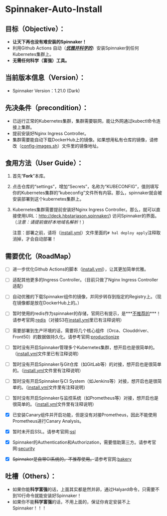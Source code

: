 # Spinnaker-Auto-Install

## 目标（Objective）：

- **让天下再也没有难安装的Spinnaker！**
- 利用Github Actions 自动（***<u>优雅并科学的</u>***）安装Spinnaker到任何Kubernetes集群上。
- **无需任何科学（富强）工具。**

## 当前版本信息（Version）：

- Spinnaker Version：1.21.0 (Dark)

## 先决条件（precondition）：

- 已运行正常的Kubernetes集群，集群需要联网，能让外网通过kubectl命令连接上集群。
- 提前安装好Nginx Ingress Controller。
- 集群需要能自动下载DockerHub上的镜像。如果想用私有仓库的镜像，请修改（[config-images.sh](https://github.com/hbstarjason/spinnaker-auto-install/blob/master/config-images.sh)）文件里的镜像地址。

## 食用方法（User Guide）：

1. 首先“**Fork**”本库。

2. 点击仓库的“settings”，增加“Secrets”，名称为“KUBECONFIG”，值则填写你的Kubernetes集群的“kubeconfig”文件所有内容。那么，spinnaker就会被安装部署到这个kubernetes集群上。

3. Kubernetes集群需要提前安装好Nginx Ingress Controller。那么，就可以直接使用URL：http://deck.hbstarjason.spinnaker/) 访问Spinnaker的界面。（*注意：请提前做好本地域名解析*！）

   注意：部署之前，请将（[install.yml](.github/workflows/install.yml)）文件里面的`# hal deploy apply`注释取消掉，才会自动部署！



## 需要优化（RoadMap）

- [ ] 进一步优化Github Actions的脚本（[install.yml](.github/workflows/install.yml)），让其更加简单优雅。
- [ ] 适配其他更多的Ingress Controller。（目前只做了Nginx Ingress Controller适配）
- [ ] 自动优雅的下载Spinnaker组件的镜像，并同步转存到指定的Registry上。（现在镜像都是放在DockerHub上的。）
- [ ] 暂时使用的redis作为spinnaker的存储，官网已有提示，是***<u>不推荐的</u>***！请参考官网:[redis](https://spinnaker.io/setup/install/storage/redis/)（对接S3在[install.yml](.github/workflows/install.yml)里已有注释说明）
- [ ] 需要部署到生产环境的话，需要将几个核心组件（Orca、Clouddriver、Front50）的数据做持久化。请参考官网:[productionize](https://spinnaker.io/setup/productionize/)
- [ ] 暂时没有开启Spinnaker管理多个Kubernetes集群，想开启也是很简单的。（[install.yml](.github/workflows/install.yml)文件里已有注释说明）
- [ ] 暂时没有开启Spinnaker与Git仓库（如GitLab等）的对接，想开启也是很简单的。（[install.yml](.github/workflows/install.yml)文件里有注释说明）
- [ ] 暂时没有开启Spinnaker与CI System（如Jenkins等）对接，想开启也是很简单的。（[install.yml](.github/workflows/install.yml)文件里有注释说明）
- [ ] 暂时没有开启Spinnaker与监控系统（如Prometheus等）对接，想开启也是很简单的。（[install.yml](.github/workflows/install.yml)文件里有注释说明）
- [x] 已安装Canary组件并开启功能，但是没有对接Prometheus，因此不能使用Prometheus进行Canary Analysis。
- [x] 暂时未开启SSL。请参考官网:[ssl](https://spinnaker.io/setup/security/ssl/)
- [x] Spinnaker的Authentication和Authorization，需要借助第三方。请参考官网:[security](https://spinnaker.io/setup/security/)
- [x] ~~Spinnaker是自带CI系统的，不推荐使用。~~请参考官网:[bakery](https://spinnaker.io/setup/bakery/)



## 吐槽（Others）：

- 如果你能**科学富强**的话，上面其实都是然并卵，通过Halyard命令，只需要不到10行命令就能安装好Spinnaker！
- 如果你不能**科学富强**的话，不用上面的，保证你肯定安装不上Spinnaker！！！